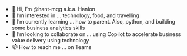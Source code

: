 - 👋 Hi, I’m @hant-mqg a.k.a. Hanlon
- 👀 I’m interested in ... technology, food, and travelling
- 🌱 I’m currently learning ... how to parent. Also, python, and building some business analytics skills
- 💞️ I’m looking to collaborate on ... using Copilot to accelerate business value delivery using technology
- 📫 How to reach me ... on Teams

<!---
hant-mqg/hant-mqg is a ✨ special ✨ repository because its `README.md` (this file) appears on your GitHub profile.
You can click the Preview link to take a look at your changes.
--->
